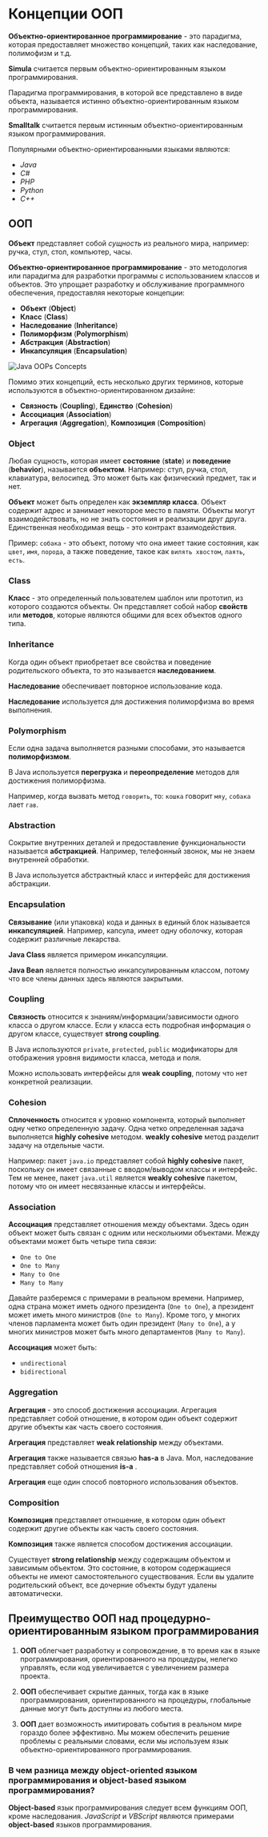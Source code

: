 # Концепции ООП
**Объектно-ориентированное программирование** - это парадигма, которая предоставляет множество концепций, таких как наследование, полимофизм и т.д.

**Simula** считается первым объектно-ориентированным языком программирования.

Парадигма программирования, в которой все представлено в виде объекта, называется истинно объектно-ориентированным языком программирования.

**Smalltalk** считается первым истинным объектно-ориентированным языком программирования.

Популярными объектно-ориентированными языками являются:
- *Java*
- *C#*
- *PHP*
- *Python*
- *C++*


## ООП
**Объект** представляет собой *сущность* из реального мира, например: ручка, стул, стол, компьютер, часы.

**Объектно-ориентированное программирование** - это методология или парадигма для разработки программы с использованием классов и объектов. Это упрощает разработку и обслуживание программного обеспечения, предоставляя некоторые концепции:
- **Объект**  (**Object**)
- **Класс** (**Class**)
- **Наследование** (**Inheritance**)
- **Полиморфизм** (**Polymorphism**)
- **Абстракция** (**Abstraction**)
- **Инкапсуляция** (**Encapsulation**)

![Java OOPs Concepts](res/img/java-oops.png)

Помимо этих концепций, есть несколько других терминов, которые используются в объектно-ориентированном дизайне:

- **Связность** (**Coupling**), **Единство** (**Cohesion**)
- **Ассоциация** (**Association**)
- **Агрегация** (**Aggregation**), **Композиция** (**Composition**)

 
### Object

Любая сущность, которая имеет **состояние** (**state**) и **поведение** (**behavior**), называется **объектом**. Например: стул, ручка, стол, клавиатура, велосипед. Это может быть как физический предмет, так и нет.

**Объект** может быть определен как **экземпляр класса**. Объект содержит адрес и занимает некоторое место в памяти. Объекты могут взаимодействовать, но не знать состояния и реализации друг друга. Единственная необходимая вещь - это контракт взаимодействия.

Пример: `собака` - это объект, потому что она имеет такие состояния, как `цвет`, `имя`, `порода`, а также поведение, такое как `вилять хвостом`, `лаять`, `есть`.


### Class
**Класс** - это определенный пользователем шаблон или прототип, из которого создаются объекты. Он представляет собой набор **свойств** или **методов**, которые являются общими для всех объектов одного типа.


### Inheritance
Когда один объект приобретает все свойства и поведение родительского объекта, то это называется **наследованием**.

**Наследование** обеспечивает повторное использование кода. 

**Наследование** используется для достижения полиморфизма во время выполнения.


### Polymorphism
Если одна задача выполняется разными способами, это называется **полиморфизмом**.

В Java используется **перегрузка** и **переопределение** методов для достижения полиморфизма.

Например, когда вызвать метод `говорить`, то: `кошка` говорит `мяу`, `собака` лает `гав`.


### Abstraction
Сокрытие внутренних деталей и предоставление функциональности называется **абстракцией**. Например, телефонный звонок, мы не знаем внутренней обработки.

В Java используется абстрактный класс и интерфейс для достижения абстракции.


### Encapsulation
**Связывание** (или упаковка) кода и данных в единый блок называется **инкапсуляцией**. Например, капсула, имеет одну оболочку, которая содержит различные лекарства.

**Java Class** является примером инкапсуляции.

**Java Bean** является полностью инкапсулированным классом, потому что все члены данных здесь являются закрытыми.


### Coupling
**Связность** относится к знаниям/информации/зависимости одного класса о другом классе. Если у класса есть подробная информация о другом классе, существует **strong coupling**.

В Java используются `private`, `protected`, `public` модификаторы для отображения уровня видимости класса, метода и поля.

Можно использовать интерфейсы для **weak coupling**, потому что нет конкретной реализации.


### Cohesion
**Сплоченность** относится к уровню компонента, который выполняет одну четко определенную задачу. Одна четко определенная задача выполняется **highly cohesive** методом. **weakly cohesive** метод разделит задачу на отдельные части.

Например: пакет `java.io` представляет собой **highly cohesive** пакет, поскольку он имеет связанные с вводом/выводом классы и интерфейс. Тем не менее, пакет `java.util` является **weakly cohesive** пакетом, потому что он имеет несвязанные классы и интерфейсы.


### Association
**Ассоциация** представляет отношения между объектами. Здесь один объект может быть связан с одним или несколькими объектами. Между объектами может быть четыре типа связи:

- `One to One`
- `One to Many`
- `Many to One`
- `Many to Many`

Давайте разберемся с примерами в реальном времени. Например, одна страна может иметь одного президента (`One to One`), а президент может иметь много министров (`One to Many`). Кроме того, у многих членов парламента может быть один президент (`Many to One`), а у многих министров может быть много департаментов (`Many to Many`).

**Ассоциация** может быть:
- `undirectional`
- `bidirectional`


### Aggregation
**Агрегация** - это способ достижения ассоциации. Агрегация представляет собой отношение, в котором один объект содержит другие объекты как часть своего состояния.

**Агрегация** представляет **weak relationship** между объектами.

**Агрегация** также называется связью **has-a** в Java. Мол, наследование представляет собой отношения **is-a** .

**Агрегация** еще один способ повторного использования объектов.


### Composition
**Композиция** представляет отношение, в котором один объект содержит другие объекты как часть своего состояния.

**Композиция** также является способом достижения ассоциации. 

Существует **strong relationship** между содержащим объектом и зависимым объектом. Это состояние, в котором содержащиеся объекты не имеют самостоятельного существования. Если вы удалите родительский объект, все дочерние объекты будут удалены автоматически.


## Преимущество ООП над процедурно-ориентированным языком программирования
1. **ООП** облегчает разработку и сопровождение, в то время как в языке программирования, ориентированного на процедуры, нелегко управлять, если код увеличивается с увеличением размера проекта.

2. **ООП** обеспечивает скрытие данных, тогда как в языке программирования, ориентированного на процедуры, глобальные данные могут быть доступны из любого места.

3. **ООП** дает возможность имитировать события в реальном мире гораздо более эффективно. Мы можем обеспечить решение проблемы с реальными словами, если мы используем язык объектно-ориентированного программирования.


### В чем разница между **object-oriented** языком программирования и **object-based** языком программирования?
**Object-based** язык программирования следует всем функциям ООП, кроме наследования. *JavaScript* и *VBScript* являются примерами **object-based** языков программирования.